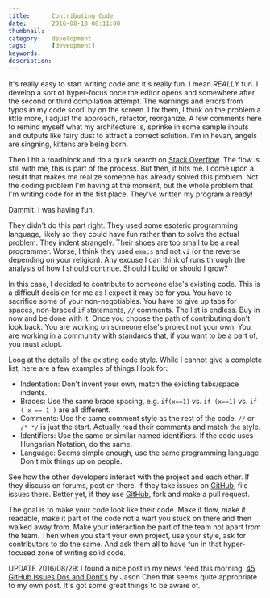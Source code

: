 ```yaml
---
title: 		Contributing Code
date: 		2016-08-18 08:11:00
thumbnail:
category:	development
tags: 		[deveopment]
keywords:   
description:
---
```


It's really easy to start writing code and it's really fun. I mean *REALLY* fun. 
I develop a sort of  hyper-focus once the editor opens and somewhere after the second 
or third compilation attempt. The warnings and errors from typos in my code scorll by
on the screen. I fix them, I think on the problem a little more, I adjust the approach,
refactor, reorganize. A few comments here to remind myself what my architecture is,
sprinke in some sample inputs and outputs like fairy dust to attract a correct
solution. I'm in hevan, angels are singning, kittens are being born.

Then I hit a roadblock and do a quick search on [Stack Overflow](http://stackoverflow.com). 
The flow is still with me, this is part of the process. But then, it hits me.
I come upon a result that makes me realize someone has already solved this problem.
Not the coding problem I'm having at the moment, but the whole problem that I'm writing 
code for in the fist place. They've written my program already!

Dammit. I was having fun.

They didn't do this part right. They used some esoteric programming language, likely
so they could have fun rather than to solve the actual problem. They indent strangely.
Their shoes are too small to be a real programmer. Worse, I think they used `emacs` and
not `vi` (or the reverse depending on your religion). Any excuse I can think of runs
through the analysis of how I should continue. Should I build or should I grow?

In this case, I decided to contribute to someone else's existing code. This is a 
difficult decision for me as I expect it may be for you. You have to sacrifice
some of your non-negotiables. You have to give up tabs for spaces, non-braced `if`
statements, `//` comments. The list is endless. Buy in now and be done with it.
Once you choose the path of contributing don't look back. You are working on someone
else's project not your own. You are working in a community with standards that,
if you want to be a part of, you must adopt.

Loog at the details of the existing code style. While I cannot give a 
complete list, here are a few examples of things I look for:

* Indentation: Don't invent your own, match the existing tabs/space indents.
* Braces: Use the same brace spacing, e.g. `if(x==1)` vs. `if (x==1)` vs. `if ( x == 1 )` are all different.
* Comments: Use the same comment style as the rest of the code. `//` or `/* */` is just the start. Actually read their comments and match the style.
* Identifiers: Use the same or similar named identifiers. If the code uses Hungarian Notation, do the same.
* Language: Seems simple enough, use the same programming language. Don't mix things up on people.

See how the other developers interact with the project and each other.
If they discuss on forums, post on there. If they take issues on [GitHub](http://github.com), file
issues there. Better yet, if they use [GitHub](http://github.com), fork and make a pull request.

The goal is to make your code look like their code. Make it flow,
make it readable, make it part of the code not a wart you stuck on there and then
walked away from. Make your interaction be part of the team not apart from the team.
Then when you start your own project, use your style, ask for contributors to do the same. And ask
them all to have fun in that hyper-focused zone of writing solid code.

UPDATE 2016/08/29: I found a nice post in my news feed this morning, [45 GitHub Issues Dos and Dont's](https://hackernoon.com/45-github-issues-dos-and-donts-dfec9ab4b612#.pdw2ovmea) by Jason Chen that seems quite appropriate to my own post. It's got some great things to be aware of.  



